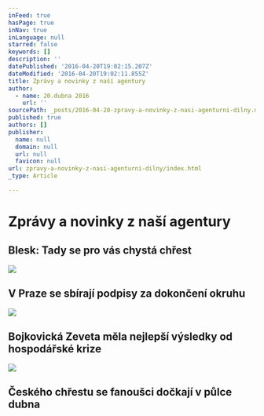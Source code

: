 ```yaml
---
inFeed: true
hasPage: true
inNav: true
inLanguage: null
starred: false
keywords: []
description: ''
datePublished: '2016-04-20T19:02:15.207Z'
dateModified: '2016-04-20T19:02:11.855Z'
title: Zprávy a novinky z naší agentury
author:
  - name: 20.dubna 2016
    url: ''
sourcePath: _posts/2016-04-20-zpravy-a-novinky-z-nasi-agenturni-dilny.md
published: true
authors: []
publisher:
  name: null
  domain: null
  url: null
  favicon: null
url: zpravy-a-novinky-z-nasi-agenturni-dilny/index.html
_type: Article

---
```

# Zprávy a novinky z naší agentury

## Blesk: Tady se pro vás chystá chřest
![](https://the-grid-user-content.s3-us-west-2.amazonaws.com/3e7b5013-e4d2-4892-a956-eb65973eb23f.jpg)

## V Praze se sbírají podpisy za dokončení okruhu
![](https://the-grid-user-content.s3-us-west-2.amazonaws.com/9018a3eb-cf6c-44ef-aa31-133632dc16ab.jpg)

## Bojkovická Zeveta měla nejlepší výsledky od hospodářské krize
![](https://the-grid-user-content.s3-us-west-2.amazonaws.com/540f53c1-38c3-4f8b-99f3-19d902895ffc.jpg)

## Českého chřestu se fanoušci dočkají v půlce dubna
